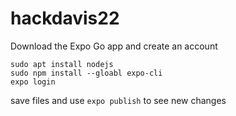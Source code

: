 # hackdavis22

Download the Expo Go app and create an account
```
sudo apt install nodejs
sudo npm install --gloabl expo-cli
expo login
```
save files and use `expo publish` to see new changes
